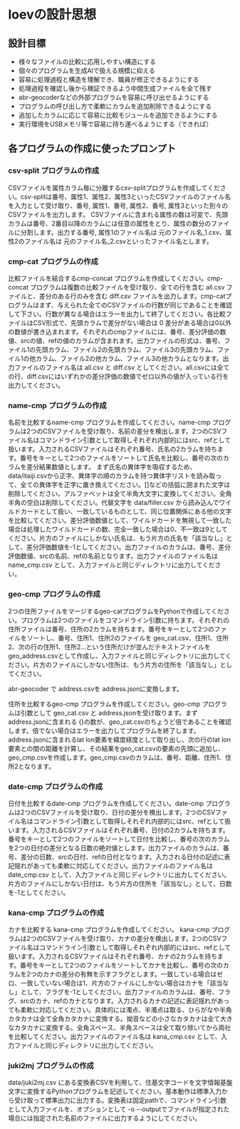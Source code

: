 # loevの設計思想

## 設計目標

- 様々なファイルの比較に応用しやすい構造にする
- 個々のプログラムを生成AIで扱える規模に抑える
- 容易に処理過程と構造を理解でき、職員が修正できるようにする
- 処理過程を確認し後から検証できるよう中間生成ファイルを全て残す
- abr-geocoderなどの外部プログラムを容易に呼び出せるようにする
- プログラムの呼び出し方で柔軟にカラムを追加削除できるようにする
- 追加したカラムに応じて容易に比較モジュールを追加できるようにする
- 実行環境をUSBメモリ等で容易に持ち運べるようにする（できれば）

## 各プログラムの作成に使ったプロンプト

### csv-split プログラムの作成

CSVファイルを属性カラム毎に分離するcsv-splitプログラムを作成してください。csv-splitは番号、属性1、属性2、属性3といったCSVファイルのファイル名を入力として受け取り、番号, 属性1、番号, 属性2、番号, 属性3といった別々のCSVファイルを出力します。
CSVファイルに含まれる属性の数は可変で、先頭カラムは番号、2番目以降のカラムには任意の属性をとり、属性の数分のファイルに分割します。出力する番号, 属性1のファイル名は 元のファイル名_1.csv、属性2のファイル名は 元のファイル名_2.csvといったファイル名とします。

### cmp-cat プログラムの作成

比較ファイルを結合するcmp-concat プログラムを作成してください。cmp-concat プログラムは複数の比較ファイルを受け取り、全ての行を含む all.csv ファイルと、差分のある行のみを含む diff.csv ファイルを出力します。cmp-catプログラムはまず、与えられた全てのCSVファイルの行数が同じであることを確認して下さい。行数が異なる場合はエラーを出力して終了してください。各比較ファイルはCSV形式で、先頭カラムで差分がない場合は 0 差分がある場合は0以外の数値が書き込まれます。それぞれのcmpファイルには、番号、差分評価の数値、srcの値、refの値のカラムが含まれます。出力ファイルの形式は、番号、ファイル1の先頭カラム、ファイル2の先頭カラム、ファイル3の先頭カラム、ファイル1の他カラム、ファイル2の他カラム、ファイル3の他カラムとなります。出力ファイルのファイル名は all.csv と diff.csv としてください。all.csvには全ての行、diff.csvにはいずれかの差分評価の数値でゼロ以外の値が入っている行を出力してください。

### name-cmp プログラムの作成

名前を比較するname-cmp プログラムを作成してください。name-cmp プログラムは2つのCSVファイルを受け取り、名前の差分を検出します。2つのCSVファイル名はコマンドライン引数として取得しそれぞれ内部的にはsrc、refとして扱います。入力されるCSVファイルはそれぞれ番号、氏名の2カラムを持ちます。番号をキーとして2つのファイルをソートして氏名を比較し、番号の次のカラムを差分結果数値とします。
まず氏名の異体字を吸収するため、data/itaiji.csvから正字、異体字の順のカラムを持つ異体字リストを読み取って、全ての異体字を正字に置き換えてください。[]などの括弧に囲まれた文字は削除してください。アルファベットは全て半角大文字に変換してください。全角半角の空白は削除してください。代替文字を data/filler.csv から読み込んでワイルドカードとして扱い、一致しているものとして、同じ位置関係にある他の文字を比較してください。差分評価数値として、ワイルドカードを無視して一致した場合は処理したワイルドカードの数、完全一致した場合は0、不一致は9としてください。片方のファイルにしかない氏名は、もう片方の氏名を「該当なし」として、差分評価数値を-1としてください。出力ファイルのカラムは、番号、差分評価数値、srcの名前、refの名前となります。出力ファイルのファイル名は name_cmp.csv として、入力ファイルと同じディレクトリに出力してください。

### geo-cmp プログラムの作成

2つの住所ファイルをマージするgeo-catプログラムをPythonで作成してください。プログラムは2つのファイルをコマンドライン引数に持ちます。それぞれの住所ファイルは番号、住所の2カラムを持ちます。番号をキーとして2つのファイルをソートし、番号、住所1、住所2のファイルを geo_cat.csv、住所1、住所2、次の行の住所1、住所2...という住所だけが並んだテキストファイルをgeo_address.csvとして作成し、入力ファイルと同じディレクトリに出力してください。片方のファイルにしかない住所は、もう片方の住所を「該当なし」としてください。

abr-geocoder で address.csvを address.jsonに変換します。

住所を比較するgeo-cmp プログラムを作成してください。geo-cmp プログラムは引数として geo_cat.csv と address.jsonを受け取ります。まずaddress.jsonに含まれる {}の数が、geo_cat.csvのちょうど倍であることを確認します。倍でない場合はエラーを出力してプログラムを終了します。address.jsonに含まれるlat lon要素を緯度経度として取り出し、次の行のlat lon要素との間の距離を計算し、その結果をgeo_cat.csvの要素の先頭に追加し、geo_cmp.csvを作成します。geo_cmp.csvのカラムは、番号、距離、住所1、住所2となります。

### date-cmp プログラムの作成

日付を比較するdate-cmp プログラムを作成してください。date-cmp プログラムは2つのCSVファイルを受け取り、日付の差分を検出します。2つのCSVファイル名はコマンドライン引数として取得しそれぞれ内部的にはsrc、refとして扱います。入力されるCSVファイルはそれぞれ番号、日付の2カラムを持ちます。番号をキーとして2つのファイルをソートして日付を比較し、番号の次のカラムを2つの日付の差分となる日数の絶対値とします。出力ファイルのカラムは、番号、差分の日数、srcの日付、refの日付となります。入力される日付の記述に表記揺れがあっても柔軟に対応してください。出力ファイルのファイル名は date_cmp.csv として、入力ファイルと同じディレクトリに出力してください。片方のファイルにしかない日付は、もう片方の住所を「該当なし」として、日数を-1としてください。

### kana-cmp プログラムの作成

カナを比較する kana-cmp プログラムを作成してください。 kana-cmp プログラムは2つのCSVファイルを受け取り、カナの差分を検出します。2つのCSVファイル名はコマンドライン引数として取得しそれぞれ内部的にはsrc、refとして扱います。入力されるCSVファイルはそれぞれ番号、カナの2カラムを持ちます。番号をキーとして2つのファイルをソートしてカナを比較し、番号の次のカラムを2つのカナの差分の有無を示すフラグとします。一致している場合はゼロ、一致していない場合は1、片方のファイルにしかない場合はカナを「該当なし」として、フラグを-1としてください。出力ファイルのカラムは、番号、フラグ、srcのカナ、refのカナとなります。入力されるカナの記述に表記揺れがあっても柔軟に対応してください。具体的には濁点、半濁点は取る、ひらがなや半角カタカナは全て全角カタカナに変換する。拗音などの小さなカタカナは全て大きなカタカナに変換する。全角スペース、半角スペースは全て取り除いてから両社を比較してください。出力ファイルのファイル名は kana_cmp.csv として、入力ファイルと同じディレクトリに出力してください。

### juki2mj プログラムの作成

data/juki2mj.csv にある変換表CSVを利用して、住基文字コードを文字情報基盤文字に変換するPythonプログラムを記述してください。基本動作は標準入力から受け取って標準出力に出力する。変換表は固定pathで、コマンドライン引数として入力ファイルを、オプションとして -o --outputでファイルが指定された場合には指定された名前のファイルに出力するようにしてください。
